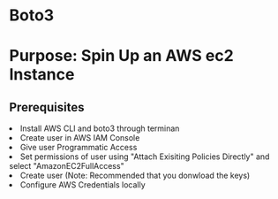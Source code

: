 # Boto3
<h1>Purpose: Spin Up an AWS ec2 Instance</h1>
<h2>Prerequisites</h2>
<li>Install AWS CLI and boto3 through terminan</li>
<li>Create user in AWS IAM Console</li>
<li>Give user Programmatic Access</li>
<li>Set permissions of user using "Attach Exisiting Policies Directly" and select "AmazonEC2FullAccess"</li>
<li>Create user (Note: Recommended that you donwload the keys)</li>
<li>Configure AWS Credentials locally</li>
